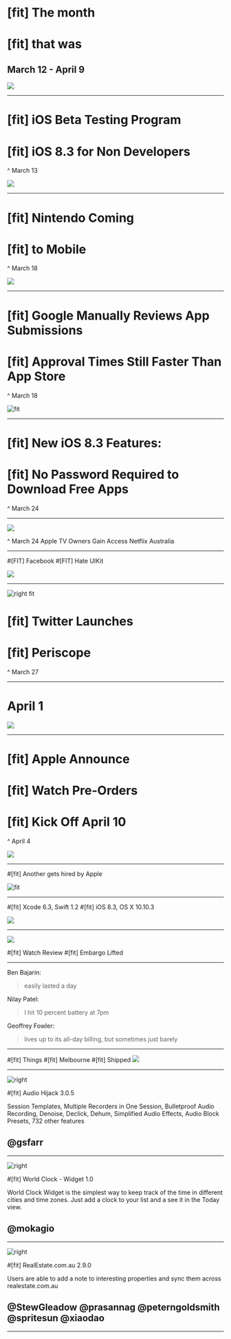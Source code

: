 
# [fit] The month 
# [fit] that was
## March 12 - April 9
![](images/tmtw-presentation.jpg)

---


# [fit] iOS Beta Testing Program
# [fit] iOS 8.3 for Non Developers
^ March 13

![](images/emoji.jpg)

---


# [fit] Nintendo Coming 
# [fit] to Mobile
^ March 18

![](images/nintendo.jpg)

---


# [fit] Google Manually Reviews App Submissions
# [fit] Approval Times Still Faster Than App Store

^ March 18

![fit](images/googleplay.png)

---


# [fit] New iOS 8.3 Features: 
# [fit] No Password Required to Download Free Apps
^ March 24

---

![](images/netflix.png)

^ March 24 Apple TV Owners Gain Access Netflix Australia

---

#[FIT] Facebook
#[FIT] Hate UIKit

<!-- ![inline](images/componentkit.png) -->
![](images/react.png)

---

![right fit](images/periscope.jpg)

# [fit] Twitter Launches 
# [fit] Periscope
^ March 27

---

# April 1
![](images/aprilfools.jpg)

---

# [fit] Apple Announce 
# [fit] Watch Pre-Orders 
# [fit] Kick Off April 10

^ April 4

![](images/watch_sideon.jpg)

---

#[fit] Another gets hired by Apple
<br />

![fit](images/peteh.png)

---

#[fit] Xcode 6.3, Swift 1.2
#[fit] iOS 8.3, OS X 10.10.3 

![](images/yosemite.jpg)

---

![](images/theverge.jpg)

#[fit] Watch Review
#[fit] Embargo Lifted


---

Ben Bajarin:
> easily lasted a day

Nilay Patel:
> I hit 10 percent battery at 7pm

Geoffrey Fowler:
> lives up to its all-day billing, but sometimes just barely


---

#[fit] Things
#[fit] Melbourne
#[fit] Shipped
![](../2015-03-12/images/ship.png)

---

![right](images/audiohijack.png)

#[fit] Audio Hijack 3.0.5

Session Templates, Multiple Recorders in One Session, Bulletproof Audio Recording, Denoise, Declick, Dehum, Simplified Audio Effects, Audio Block Presets, 732 other features

## @gsfarr

---

![right](images/worldclock.png)

#[fit] World Clock - Widget 1.0

World Clock Widget is the simplest way to keep track of the time in different cities and time zones. Just add a clock to your list and a see it in the Today view.

## @mokagio

---

![right](images/rea.jpeg)

#[fit] RealEstate.com.au 2.9.0

Users are able to add a note to interesting properties and sync them across realestate.com.au

## @StewGleadow @prasannag @peterngoldsmith @spritesun @xiaodao

---



